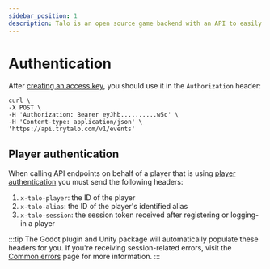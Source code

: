 ```yaml
---
sidebar_position: 1
description: Talo is an open source game backend with an API to easily authenticate players and add interactive elements to your game.
---
```


# Authentication

After [creating an access key](/docs/unity/install#generate-an-access-key), you should use it in the `Authorization` header:

```
curl \
-X POST \
-H 'Authorization: Bearer eyJhb..........w5c' \
-H 'Content-type: application/json' \
'https://api.trytalo.com/v1/events'
```

## Player authentication

When calling API endpoints on behalf of a player that is using [player authentication](https://trytalo.com/players#authentication) you must send the following headers:
1. `x-talo-player`: the ID of the player
2. `x-talo-alias`: the ID of the player's identified alias
3. `x-talo-session`: the session token received after registering or logging-in a player

:::tip
The Godot plugin and Unity package will automatically populate these headers for you. If you're receiving session-related errors, visit the [Common errors](/docs/http/common-errors#missing-or-invalid-session) page for more information.
:::
